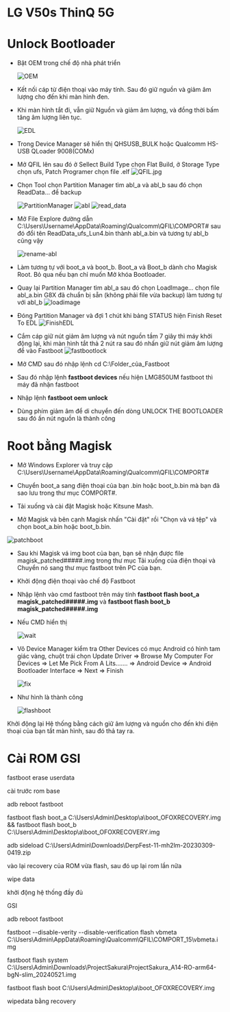 # LG V50s ThinQ 5G
# Unlock Bootloader
- Bật OEM trong chế độ nhà phát triển

  ![OEM](images/EnableOEMUnlock.png)
- Kết nối cáp từ điện thoại vào máy tính. Sau đó giữ nguồn và giảm âm lượng cho đến khi màn hình đen.
- Khi màn hình tắt đi, vẫn giữ Nguồn và giảm âm lượng, và đồng thời bấm tăng âm lượng liên tục.

  ![EDL](images/edl.gif)
- Trong Device Manager sẽ hiển thị QHSUSB_BULK hoặc Qualcomm HS-USB QLoader 9008(COMx) 

- Mở QFIL lên sau đó ở Sellect Build Type chọn Flat Build, ở Storage Type chọn ufs, Patch Programer chọn file .elf
  ![QFIL.jpg](images/QFIL.jpg)
- Chọn Tool chọn Partition Manager tìm abl_a và abl_b sau đó chọn ReadData... để backup

  ![PartitionManager](images/PartitionManager.png)
  ![abl](images/abl.png)
  ![read_data](images/read_data.png)
- Mở File Explore đường dẫn C:\Users\Username\AppData\Roaming\Qualcomm\QFIL\COMPORT# sau đó đổi tên ReadData_ufs_Lun4.bin thành abl_a.bin và tương tự abl_b cũng vậy

  ![rename-abl](images/rename-abl.png)
- Làm tương tự với boot_a và boot_b. Boot_a và Boot_b dành cho Magisk Root. Bỏ qua nếu bạn chỉ muốn Mở khóa Bootloader.
- Quay lại Partition Manager tìm abl_a sau đó chọn LoadImage... chọn file abl_a.bin G8X đã chuẩn bị sẵn (không phải file vừa backup) làm tương tự với abl_b
  ![loadimage](images/loadimage.png)
- Đóng Partition Manager và đợi 1 chút khi bảng STATUS hiện Finish Reset To EDL
  ![FinishEDL](images/FinishEDL.png)
- Cắm cáp giữ nút giảm âm lượng và nút nguồn tầm 7 giây thì máy khởi động lại, khi màn hình tắt thả 2 nút ra sau đó nhấn giữ nút giảm âm lượng để vào Fastboot
  ![fastbootlock](images/fastbootlock.png)
- Mở CMD sau đó nhập lệnh cd C:\Folder_của_Fastboot
- Sau đó nhập lệnh **fastboot devices** nếu hiện LMG850UM fastboot thì máy đã nhận fastboot
- Nhập lệnh **fastboot oem unlock**
- Dùng phím giảm âm để di chuyển đến dòng UNLOCK THE BOOTLOADER sau đó ấn nút nguồn là thành công

# Root bằng Magisk
- Mở Windows Explorer và truy cập C:\Users\Username\AppData\Roaming\Qualcomm\QFIL\COMPORT#
- Chuyển boot_a sang điện thoại của bạn .bin hoặc boot_b.bin mà bạn đã sao lưu trong thư mục COMPORT#.

- Tải xuống và cài đặt Magisk hoặc Kitsune Mash.
- Mở Magisk và bên cạnh Magisk nhấn "Cài đặt" rồi "Chọn và vá tệp" và chọn boot_a.bin hoặc boot_b.bin.

![patchboot](images/patchboot.gif)

- Sau khi Magisk vá img boot của bạn, bạn sẽ nhận được file magisk_patched#####.img trong thư mục Tải xuống của điện thoại và Chuyển nó sang thư mục fastboot trên PC của bạn.
- Khởi động điện thoại vào chế độ Fastboot
- Nhập lệnh vào cmd fastboot trên máy tính **fastboot flash boot_a magisk_patched#####.img** và **fastboot flash boot_b magisk_patched#####.img**
- Nếu CMD hiển thị <waiting for any device>

  ![wait](images/wait.png)

- Vô Device Manager kiểm tra  Other Devices có mục Android có hình tam giác vàng, chuột trái chọn Update Driver => Browse My Computer For Devices => Let Me Pick From A Lits....... => Android Device => Android Bootloader Interface => Next => Finish

  ![fix](images/fixwaitdevice.png)

- Như hình là thành công

  ![flashboot](images/flashboot.png)

Khởi động lại Hệ thống bằng cách giữ âm lượng và nguồn cho đến khi điện thoại của bạn tắt màn hình, sau đó thả tay ra.

# Cài ROM GSI

fastboot erase userdata

cài trước rom base 

adb reboot fastboot

fastboot flash boot_a C:\Users\Admin\Desktop\a\boot_OFOXRECOVERY.img && fastboot flash boot_b C:\Users\Admin\Desktop\a\boot_OFOXRECOVERY.img

adb sideload C:\Users\Admin\Downloads\DerpFest-11-mh2lm-20230309-0419.zip

vào lại recovery của ROM vừa flash, sau đó up lại rom lần nữa

wipe data

khởi động hệ thống đầy đủ

GSI

adb reboot fastboot

fastboot --disable-verity --disable-verification flash vbmeta C:\Users\Admin\AppData\Roaming\Qualcomm\QFIL\COMPORT_15\vbmeta.img

fastboot flash system C:\Users\Admin\Downloads\ProjectSakura\ProjectSakura_A14-RO-arm64-bgN-slim_20240521.img

fastboot flash boot C:\Users\Admin\Desktop\a\boot_OFOXRECOVERY.img

wipedata bằng recovery
